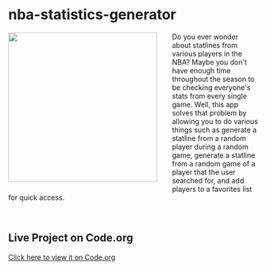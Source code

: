 # nba-statistics-generator

<p float="left">
  <img src="https://github.com/user-attachments/assets/78c4f37e-52f5-498f-b05e-af9b6146fd7c" width="300" align="left" style="margin-right: 30px; margin-bottom: 10px;" />
</p>

Do you ever wonder about statlines from various players in the NBA? Maybe you don't have enough time throughout the season to be checking everyone's stats from every single game. Well, this app solves that problem by allowing you to do various things such as generate a statline from a random player during a random game, generate a statline from a random game of a player that the user searched for, and add players to a favorites list for quick access.

<br clear="all" />

## Live Project on Code.org

[Click here to view it on Code.org](https://studio.code.org/projects/applab/7ggYeRJ9kJsn66Y-oLjiioxdk0_9RO_sxni6wLr2spI)

